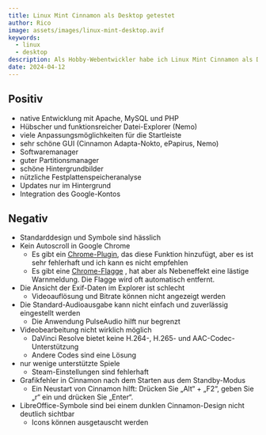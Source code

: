 ```yaml
---
title: Linux Mint Cinnamon als Desktop getestet
author: Rico
image: assets/images/linux-mint-desktop.avif
keywords:
  - linux
  - desktop
description: Als Hobby-Webentwickler habe ich Linux Mint Cinnamon als Desktop getestet. Hier liste ich meine positiven Erfahrungen und Probleme auf.
date: 2024-04-12
---
```


## Positiv

- native Entwicklung mit Apache, MySQL und PHP
- Hübscher und funktionsreicher Datei-Explorer (Nemo)
- viele Anpassungsmöglichkeiten für die Startleiste
- sehr schöne GUI (Cinnamon Adapta-Nokto, ePapirus, Nemo)
- Softwaremanager
- guter Partitionsmanager
- schöne Hintergrundbilder
- nützliche Festplattenspeicheranalyse
- Updates nur im Hintergrund
- Integration des Google-Kontos

## Negativ

- Standarddesign und Symbole sind hässlich
- Kein Autoscroll in Google Chrome
  - Es gibt ein [Chrome-Plugin](https://chromewebstore.google.com/detail/autoscroll/occjjkgifpmdgodlplnacmkejpdionan?hl=de), das diese Funktion hinzufügt, aber es ist sehr fehlerhaft und ich kann es nicht empfehlen
  - Es gibt eine [Chrome-Flagge](https://medium.com/@1nikolas/linux-enable-middle-mouse-button-scrolling-on-chrome-ium-and-electron-apps-discord-etc-ab2d0a213505) , hat aber als Nebeneffekt eine lästige Warnmeldung. Die Flagge wird oft automatisch entfernt.
- Die Ansicht der Exif-Daten im Explorer ist schlecht
  - Videoauflösung und Bitrate können nicht angezeigt werden
- Die Standard-Audioausgabe kann nicht einfach und zuverlässig eingestellt werden
  - Die Anwendung PulseAudio hilft nur begrenzt
- Videobearbeitung nicht wirklich möglich
  - DaVinci Resolve bietet keine H.264-, H.265- und AAC-Codec-Unterstützung
  - Andere Codes sind eine Lösung
- nur wenige unterstützte Spiele
  - Steam-Einstellungen sind fehlerhaft
- Grafikfehler in Cinnamon nach dem Starten aus dem Standby-Modus
  - Ein Neustart von Cinnamon hilft: Drücken Sie „Alt“ + „F2“, geben Sie „r“ ein und drücken Sie „Enter“.
- LibreOffice-Symbole sind bei einem dunklen Cinnamon-Design nicht deutlich sichtbar
  - Icons können ausgetauscht werden
